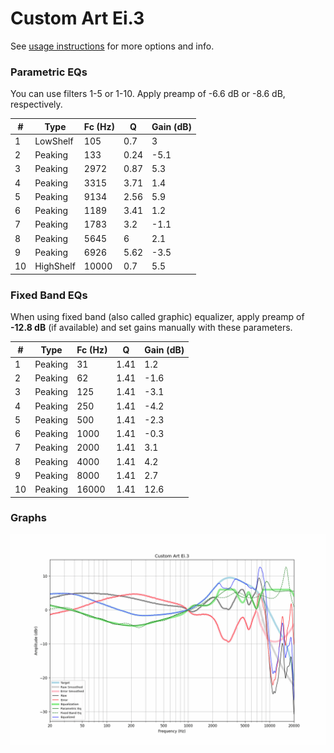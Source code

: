 # Custom Art Ei.3
See [usage instructions](https://github.com/jaakkopasanen/AutoEq#usage) for more options and info.

### Parametric EQs
You can use filters 1-5 or 1-10. Apply preamp of -6.6 dB or -8.6 dB, respectively.

|   # | Type      |   Fc (Hz) |    Q |   Gain (dB) |
|-----|-----------|-----------|------|-------------|
|   1 | LowShelf  |       105 | 0.7  |         3   |
|   2 | Peaking   |       133 | 0.24 |        -5.1 |
|   3 | Peaking   |      2972 | 0.87 |         5.3 |
|   4 | Peaking   |      3315 | 3.71 |         1.4 |
|   5 | Peaking   |      9134 | 2.56 |         5.9 |
|   6 | Peaking   |      1189 | 3.41 |         1.2 |
|   7 | Peaking   |      1783 | 3.2  |        -1.1 |
|   8 | Peaking   |      5645 | 6    |         2.1 |
|   9 | Peaking   |      6926 | 5.62 |        -3.5 |
|  10 | HighShelf |     10000 | 0.7  |         5.5 |

### Fixed Band EQs
When using fixed band (also called graphic) equalizer, apply preamp of **-12.8 dB** (if available) and set gains manually with these parameters.

|   # | Type    |   Fc (Hz) |    Q |   Gain (dB) |
|-----|---------|-----------|------|-------------|
|   1 | Peaking |        31 | 1.41 |         1.2 |
|   2 | Peaking |        62 | 1.41 |        -1.6 |
|   3 | Peaking |       125 | 1.41 |        -3.1 |
|   4 | Peaking |       250 | 1.41 |        -4.2 |
|   5 | Peaking |       500 | 1.41 |        -2.3 |
|   6 | Peaking |      1000 | 1.41 |        -0.3 |
|   7 | Peaking |      2000 | 1.41 |         3.1 |
|   8 | Peaking |      4000 | 1.41 |         4.2 |
|   9 | Peaking |      8000 | 1.41 |         2.7 |
|  10 | Peaking |     16000 | 1.41 |        12.6 |

### Graphs
![](./Custom%20Art%20Ei.3.png)
